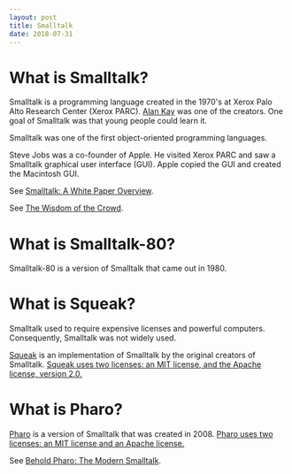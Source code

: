 ```yaml
---
layout: post
title: Smalltalk
date: 2018-07-31
---
```


# What is Smalltalk?

Smalltalk is a programming language created in the 1970's at Xerox Palo Alto Research Center (Xerox PARC). [Alan Kay](https://www.britannica.com/biography/Alan-Kay) was one of the creators. One goal of Smalltalk was that young people could learn it.

Smalltalk was one of the first object-oriented programming languages.

Steve Jobs was a co-founder of Apple. He visited Xerox PARC and saw a Smalltalk graphical user interface (GUI). Apple copied the GUI and created the Macintosh GUI.

See [Smalltalk: A White Paper Overview](https://web.cecs.pdx.edu/~harry/musings/SmalltalkOverview.html).

See [The Wisdom of the Crowd](https://hackernoon.com/the-wisdom-of-the-crowd-c7aff954bd5f).

# What is Smalltalk-80?

Smalltalk-80 is a version of Smalltalk that came out in 1980.

# What is Squeak?

Smalltalk used to require expensive licenses and powerful computers. Consequently, Smalltalk was not widely used.

[Squeak](https://squeak.org/) is an implementation of Smalltalk by the original creators of Smalltalk. [Squeak uses two licenses: an MIT license, and the Apache license, version 2.0.](https://squeak.org/license/)

# What is Pharo?

[Pharo](https://pharo.org/web) is a version of Smalltalk that was created in 2008. [Pharo uses two licenses: an MIT license and an Apache license.](https://pharo.org/web/license)

See [Behold Pharo: The Modern Smalltalk](https://medium.com/smalltalk-talk/behold-pharo-the-modern-smalltalk-38e132c46053).
